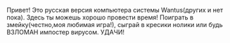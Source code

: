 Привет!
Это русская версия компьютера системы Wantus(других и нет пока).
Здесь ты можешь хорошо провести время!
Поиграть в змейку(честно,моя любимая игра!), сыграй в кресики нолики или будь ВЗЛОМАН импостер вирусом.
УДАЧИ!
